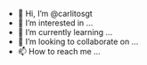 - 👋 Hi, I’m @carlitosgt
- 👀 I’m interested in ...
- 🌱 I’m currently learning ...
- 💞️ I’m looking to collaborate on ...
- 📫 How to reach me ...

<!---
carlitosgt/carlitosgt is a ✨ special ✨ repository because its `README.md` (this file) appears on your GitHub profile.
You can click the Preview link to take a look at your changes.
--->
